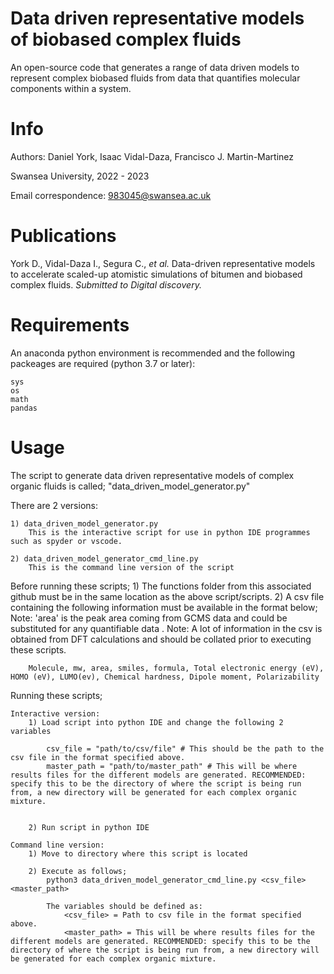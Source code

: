 # Data driven representative models of biobased complex fluids

An open-source code that generates a range of data driven models to represent complex biobased fluids from data that 
quantifies molecular components within a system.

# Info

Authors: Daniel York, Isaac Vidal-Daza, Francisco J. Martin-Martinez 

Swansea University, 2022 - 2023

Email correspondence: 983045@swansea.ac.uk

# Publications

York D., Vidal-Daza I., Segura C., _et al._ Data-driven representative models to accelerate scaled-up atomistic simulations of bitumen and biobased complex fluids. _Submitted to Digital discovery._

# Requirements

An anaconda python environment is recommended and the following packeages are required (python 3.7 or later):

	sys
 	os
  	math
   	pandas

# Usage

The script to generate data driven representative models of complex organic fluids is called;
	"data_driven_model_generator.py"

There are 2 versions:

	1) data_driven_model_generator.py
		This is the interactive script for use in python IDE programmes such as spyder or vscode.

	2) data_driven_model_generator_cmd_line.py
		This is the command line version of the script

Before running these scripts;
	1) The functions folder from this associated github must be in the same location as the above script/scripts.
	2) A csv file containing the following information must be available in the format below;
		Note: 'area' is the peak area coming from GCMS data and could be substituted for any quantifiable data 	.
		Note: A lot of information in the csv is obtained from DFT calculations and should be collated prior to executing these scripts.		

		Molecule, mw, area, smiles, formula, Total electronic energy (eV), HOMO (eV), LUMO(ev), Chemical hardness, Dipole moment, Polarizability

Running these scripts;
	
	Interactive version:
		1) Load script into python IDE and change the following 2 variables
			
			csv_file = "path/to/csv/file" # This should be the path to the csv file in the format specified above.
			master_path = "path/to/master_path" # This will be where results files for the different models are generated. RECOMMENDED: specify this to be the directory of where the script is being run from, a new directory will be generated for each complex organic mixture.

		
		2) Run script in python IDE

	Command line version:
		1) Move to directory where this script is located
		
		2) Execute as follows;
			python3 data_driven_model_generator_cmd_line.py <csv_file> <master_path>
			
			The variables should be defined as:
				<csv_file> = Path to csv file in the format specified above.
				<master_path> = This will be where results files for the different models are generated. RECOMMENDED: specify this to be the directory of where the script is being run from, a new directory will be generated for each complex organic mixture.
